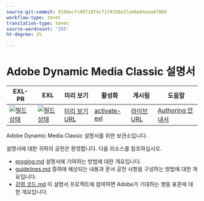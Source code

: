 ```yaml
---
source-git-commit: 9168ecfc0871874c71f9338e27a48e04aea47804
workflow-type: tm+mt
translation-type: tm+mt
source-wordcount: '155'
ht-degree: 3%

---
```

# Adobe Dynamic Media Classic 설명서

| EXL-PR | EXL | 미리 보기 | 활성화 | 게시됨 | 도움말 |
|--- |--- |--- |--- |--- |--- |
| [![빌드 상태](https://docs.ci.corp.adobe.com/view/exl-pr/job/dynamic-media-classic.en_pr-exl/badge/icon)](https://docs.ci.corp.adobe.com/view/exl-pr/job/dynamic-media-classic.en_pr-exl/lastBuild/) | [![빌드 상태](https://docs.ci.corp.adobe.com/view/exl-pr/job/dynamic-media-classic.en_exl/lastBuild/badge/icon)](https://docs.ci.corp.adobe.com/view/exl-pr/job/dynamic-media-classic.en_exl/lastBuild/lastBuild) | [미리 보기 URL](https://experienceleague.corp.adobe.com/docs/dynamic-media-classic/using/home.html?lang=en) | [activate-exl](https://docs.ci.corp.adobe.com/job/activate-exl/build/) | [라이브 URL](https://experienceleague.adobe.com/docs/dynamic-media-classic/using/home.html?lang=en) | [Authoring 안내서](https://experienceleague.adobe.com/docs/authoring-guide-exl/using/home.html?lang=en) |

Adobe Dynamic Media Classic 설명서를 위한 보관소입니다.

설명서에 대한 귀하의 공헌은 환영합니다. 다음 리소스를 참조하십시오.

* [proging.md](contributing.md) 설명서에 기여하는 방법에 대한 개요입니다.
* [guidelines.md](guidelines.md) 증여에 예상되는 내용과 문서 공헌 사항을 구성하는 방법에 대한 개요입니다.
* [강령 코드.md](code-of-conduct.md) 이 설명서 프로젝트에 참여하면 Adobe가 기대하는 행동 표준에 대한 개요입니다.
